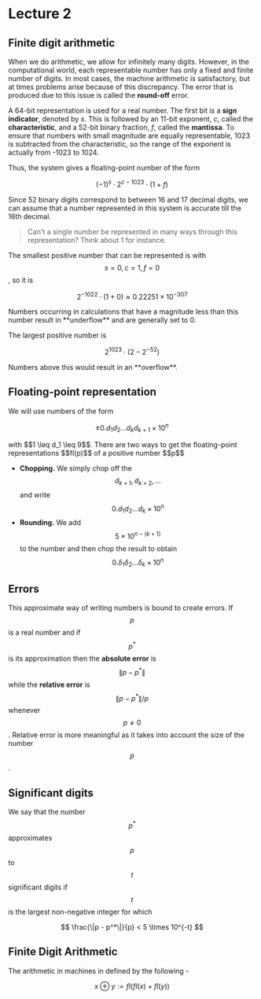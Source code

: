 # Lecture 2

## Finite digit arithmetic

When we do arithmetic, we allow for infinitely many digits. However, in the computational world, each representable number has only a fixed and finite number of digits. In most cases, the machine arithmetic is satisfactory, but at times problems arise because of this discrepancy. The error that is produced due to this issue is called the **round-off** error. 

A 64-bit representation is used for a real number. The first bit is a **sign indicator**, denoted by *s*. This is followed by an 11-bit exponent, *c*, called the **characteristic**, and a 52-bit binary fraction, *f*, called the **mantissa**. To ensure that numbers with small magnitude are equally representable, 1023 is subtracted from the characteristic, so the range of the exponent is actually from -1023 to 1024.

Thus, the system gives a floating-point number of the form

<div style='text-align:center;'>

$$
(-1)^s\cdot2^{c - 1023}\cdot(1 + f)
$$
</div>Since 52 binary digits correspond to between 16 and 17 decimal digits, we can assume that a number represented in this system is accurate till the 16th decimal.

> Can't a single number be represented in many ways through this representation? Think about 1 for instance.

The smallest positive number that can be represented is with $$s = 0, c = 1, f = 0$$, so it is

<div style='text-align:center;'>


$$
2^{-1022}\cdot(1 + 0) \approx 0.22251 \times 10^{-307}
$$
</div>Numbers occurring in calculations that have a magnitude less than this number result in **underflow** and are generally set to 0.

The largest positive number is

<div style='text-align:center;'>


$$
2^{1023}\cdot (2 - 2^{-52})
$$
</div>Numbers above this would result in an **overflow**.

## Floating-point representation

We will use numbers of the form

<div style='text-align:center;'>


$$
\pm 0.d_1d_2\dots d_kd_{k + 1} \times 10^n
$$
</div>with $$1 \leq d_1 \leq 9$$. There are two ways to get the floating-point representations $$fl(p)$$ of a positive number $$p$$

- **Chopping.** We simply chop off the $$d_{k + 1}, d_{k + 2}, \dots$$ and write $$0.d_1d_2\dots d_k \times 10^n$$
- **Rounding.** We add $$ 5 \times 10^{n - (k + 1)}$$ to the number and then chop the result to obtain $$0.\delta_1\delta_2\dots \delta_k \times 10^n$$

## Errors

This approximate way of writing numbers is bound to create errors. If $$p$$ is a real number and if $$p^*$$ is its approximation then the **absolute error** is $$\|p - p ^*\|$$ while the **relative error** is $$\|p - p ^*\|/p$$ whenever $$p \neq 0$$. Relative error is more meaningful as it takes into account the size of the number $$p$$.

## Significant digits

We say that the number $$p^*$$ approximates $$p$$ to $$t$$ significant digits if $$t$$ is the largest non-negative integer for which

<div style='text-align:center;'>


$$
\frac{\|p - p^*\|}{p} < 5 \times 10^{-t}
$$

</div>

## Finite Digit Arithmetic

The arithmetic in machines in defined by the following -

<div style='text-align:center;'> 


$$
x \oplus y := fl(fl(x) + fl(y))
$$
</div>

